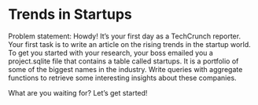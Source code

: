 # Trends in Startups

Problem statement: Howdy! It’s your first day as a TechCrunch reporter. Your first task is to write an article on the rising trends in the startup world. To get you started with your research, your boss emailed you a project.sqlite file that contains a table called startups. It is a portfolio of some of the biggest names in the industry. Write queries with aggregate functions to retrieve some interesting insights about these companies.

What are you waiting for? Let’s get started!
